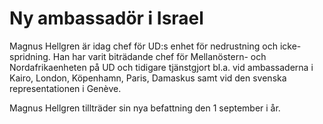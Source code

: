 # Ny ambassadör i Israel

Magnus Hellgren är idag chef för UD:s enhet för nedrustning och icke\-spridning. Han har varit biträdande chef för Mellanöstern\- och Nordafrikaenheten på UD och tidigare tjänstgjort bl.a. vid ambassaderna i Kairo, London, Köpenhamn, Paris, Damaskus samt vid den svenska representationen i Genève.

Magnus Hellgren tillträder sin nya befattning den 1 september i år.
